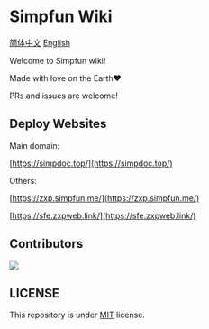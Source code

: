 # Simpfun Wiki
[简体中文](README.md) [English](EN.md)

Welcome to Simpfun wiki!

Made with love on the Earth❤

PRs and issues are welcome!

## Deploy Websites

Main domain:

[https://simpdoc.top/](https://simpdoc.top/)

Others:

[https://zxp.simpfun.me/](https://zxp.simpfun.me/)

[https://sfe.zxpweb.link/](https://sfe.zxpweb.link/)

## Contributors

<a href="https://github.com/ZengXiaoPi/Simpfun_Wiki/graphs/contributors">
  <img src="https://contrib.rocks/image?repo=ZengXiaoPi/Simpfun_Wiki" />
</a>

## LICENSE

This repository is under [MIT](https://github.com/ZengXiaoPi/Simpfun_Wiki/blob/main/LICENSE) license.